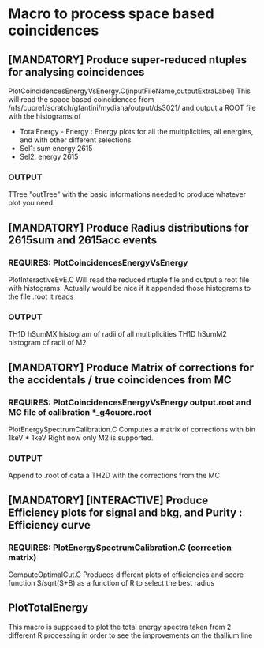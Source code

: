 # Macro to process space based coincidences

## [MANDATORY] Produce super-reduced ntuples for analysing coincidences
PlotCoincidencesEnergyVsEnergy.C(inputFileName,outputExtraLabel)
This will read the space based coincidences from /nfs/cuore1/scratch/gfantini/mydiana/output/ds3021/ and output a ROOT file with the histograms of
- TotalEnergy - Energy : Energy plots for all the multiplicities, all energies, and with other different selections.
- Sel1: sum energy 2615
- Sel2: energy 2615
### OUTPUT
TTree "outTree" with the basic informations needed to produce whatever plot you need.

## [MANDATORY] Produce Radius distributions for 2615sum and 2615acc events
### REQUIRES:   PlotCoincidencesEnergyVsEnergy
PlotInteractiveEvE.C
Will read the reduced ntuple file and output a root file with histograms.
Actually would be nice if it appended those histograms to the file .root it reads
### OUTPUT
TH1D hSumMX histogram of radii of all multiplicities
TH1D hSumM2 histogram of radii of M2

## [MANDATORY] Produce Matrix of corrections for the accidentals / true coincidences from MC
### REQUIRES:   PlotCoincidencesEnergyVsEnergy output.root and MC file of calibration *_g4cuore.root 
PlotEnergySpectrumCalibration.C
Computes a matrix of corrections with bin 1keV * 1keV
Right now only M2 is supported.
### OUTPUT
Append to .root of data a TH2D with the corrections from the MC

## [MANDATORY] [INTERACTIVE] Produce Efficiency plots for signal and bkg, and Purity : Efficiency curve
### REQUIRES: PlotEnergySpectrumCalibration.C (correction matrix)
ComputeOptimalCut.C
Produces different plots of efficiencies and score function S/sqrt(S+B) as a function of R to select the best radius

## PlotTotalEnergy
This macro is supposed to plot the total energy spectra taken from 2 different R processing in order to see the improvements on the thallium line 